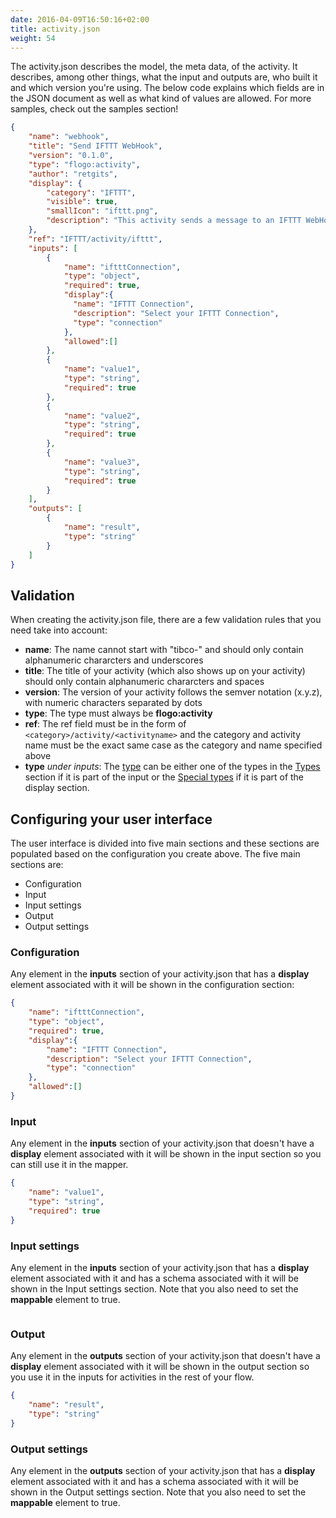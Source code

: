 ```yaml
---
date: 2016-04-09T16:50:16+02:00
title: activity.json
weight: 54
---
```


The activity.json describes the model, the meta data, of the activity. It describes, among other things, what the input and outputs are, who built it and which version you're using. The below code explains which fields are in the JSON document as well as what kind of values are allowed. For more samples, check out the samples section!
```json
{
    "name": "webhook",
    "title": "Send IFTTT WebHook",
    "version": "0.1.0",
    "type": "flogo:activity",
    "author": "retgits",
    "display": {
        "category": "IFTTT",
        "visible": true,
        "smallIcon": "ifttt.png",
        "description": "This activity sends a message to an IFTTT WebHook"
    },
    "ref": "IFTTT/activity/ifttt",
    "inputs": [
        {
            "name": "iftttConnection",
            "type": "object",
            "required": true,
            "display":{
              "name": "IFTTT Connection",
              "description": "Select your IFTTT Connection",
              "type": "connection"
            },
            "allowed":[]
        },
        {
            "name": "value1",
            "type": "string",
            "required": true
        },
        {
            "name": "value2",
            "type": "string",
            "required": true
        },
        {
            "name": "value3",
            "type": "string",
            "required": true
        }
    ],
    "outputs": [
        {
            "name": "result",
            "type": "string"
        }
    ]
}
```
## Validation
When creating the activity.json file, there are a few validation rules that you need take into account:

* **name**: The name cannot start with "tibco-" and should only contain alphanumeric chararcters and underscores
* **title**: The title of your activity (which also shows up on your activity) should only contain alphanumeric chararcters and spaces
* **version**: The version of your activity follows the semver notation (x.y.z), with numeric characters separated by dots
* **type**: The type must always be **flogo:activity**
* **ref**: The ref field must be in the form of `<category>/activity/<activityname>` and the category and activity name must be the exact same case as the category and name specified above
* **type** _under inputs_: The [type](../display-settings) can be either one of the types in the [Types](../display-settings/#types) section if it is part of the input or the [Special types](../display-settings/#special-types) if it is part of the display section.

## Configuring your user interface
The user interface is divided into five main sections and these sections are populated based on the configuration you create above. The five main sections are:

* Configuration
* Input
* Input settings
* Output
* Output settings

### Configuration
Any element in the **inputs** section of your activity.json that has a **display** element associated with it will be shown in the configuration section:
```json
{
    "name": "iftttConnection",
    "type": "object",
    "required": true,
    "display":{
        "name": "IFTTT Connection",
        "description": "Select your IFTTT Connection",
        "type": "connection"
    },
    "allowed":[]
}
```

### Input
Any element in the **inputs** section of your activity.json that doesn't have a **display** element associated with it will be shown in the input section so you can still use it in the mapper.
```json
{
    "name": "value1",
    "type": "string",
    "required": true
}
```

### Input settings
Any element in the **inputs** section of your activity.json that has a **display** element associated with it and has a schema associated with it will be shown in the Input settings section. Note that you also need to set the **mappable** element to true.
```json

```

### Output
Any element in the **outputs** section of your activity.json that doesn't have a **display** element associated with it will be shown in the output section so you use it in the inputs for activities in the rest of your flow.
```json
{
    "name": "result",
    "type": "string"
}
```

### Output settings
Any element in the **outputs** section of your activity.json that has a **display** element associated with it and has a schema associated with it will be shown in the Output settings section. Note that you also need to set the **mappable** element to true.
```json

```